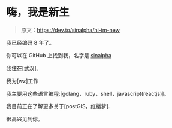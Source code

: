 # 嗨，我是新生

> 原文：<https://dev.to/sinalpha/hi-im-new>

我已经编码 8 年了。

你可以在 GitHub 上找到我，名字是 [sinalpha](https://github.com/datewu)

我住在[武汉]。

我为[wz]工作

我主要用这些语言编程:[golang，ruby，shell，javascript(reactjs)]。

我目前正在了解更多关于[postGIS，红楼梦].

很高兴见到你。